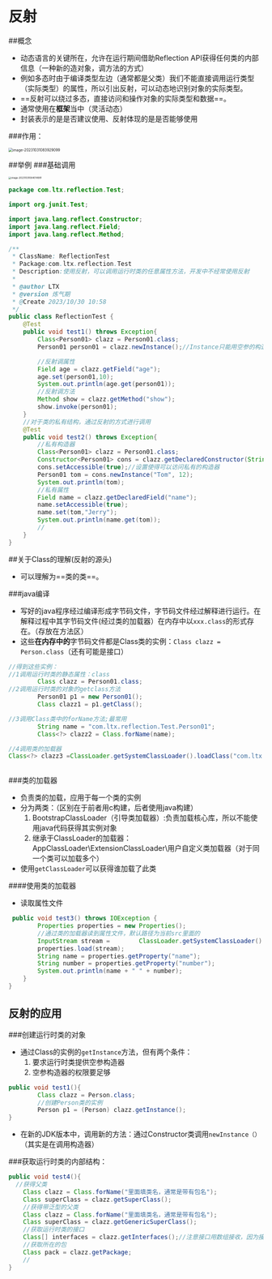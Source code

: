 # 反射
##概念
- 动态语言的关键所在，允许在运行期间借助Reflection API获得任何类的内部信息（一种新的造对象，调方法的方式）
- 例如多态时由于编译类型左边（通常都是父类）我们不能直接调用运行类型（实际类型）的属性，所以引出反射，可以动态地识别对象的实际类型。
- ==反射可以绕过多态，直接访问和操作对象的实际类型和数据==。
- 通常使用在**框架**当中（灵活动态）
- 封装表示的是是否建议使用、反射体现的是是否能够使用

###作用：

<img src="../../../GitT/Pic/image-20231031083929099.png" alt="image-20231031083929099" style="zoom:50%;" />

##举例
###基础调用

<img src="../../LTXWorld.github.io/assets/blog_res/image-20231031084014991.png" alt="image-20231031084014991" style="zoom:33%;" />

```java
package com.ltx.reflection.Test;

import org.junit.Test;

import java.lang.reflect.Constructor;
import java.lang.reflect.Field;
import java.lang.reflect.Method;

/**
 * ClassName: ReflectionTest
 * Package:com.ltx.reflection.Test
 * Description:使用反射，可以调用运行时类的任意属性方法，开发中不经常使用反射
 *
 * @author LTX
 * @version 炼气期
 * @Create 2023/10/30 10:58
 */
public class ReflectionTest {
    @Test
    public void test1() throws Exception{
        Class<Person01> clazz = Person01.class;
        Person01 person01 = clazz.newInstance();//Instance只能用空参的构造器

        //反射调属性
        Field age = clazz.getField("age");
        age.set(person01,10);
        System.out.println(age.get(person01));
        //反射调方法
        Method show = clazz.getMethod("show");
        show.invoke(person01);
    }
    //对于类的私有结构，通过反射的方式进行调用
    @Test
    public void test2() throws Exception{
        //私有构造器
        Class<Person01> clazz = Person01.class;
        Constructor<Person01> cons = clazz.getDeclaredConstructor(String.class, int.class);
        cons.setAccessible(true);//设置使得可以访问私有的构造器
        Person01 tom = cons.newInstance("Tom", 12);
        System.out.println(tom);
        //私有属性
        Field name = clazz.getDeclaredField("name");
        name.setAccessible(true);
        name.set(tom,"Jerry");
        System.out.println(name.get(tom));
        //
    }
}

```
##关于Class的理解(反射的源头)

- 可以理解为==类的类==。

###java编译
- 写好的java程序经过编译形成字节码文件，字节码文件经过解释进行运行。在解释过程中其字节码文件(经过类的加载器）在内存中以`xxx.class`的形式存在。（存放在方法区）
- 这些**在内存中的**字节码文件都是Class类的实例：`Class clazz = Person.class`（还有可能是接口）

```java
//得到这些实例：
//1调用运行时类的静态属性：class
        Class clazz = Person01.class;
//2调用运行时类的对象的getclass方法
        Person01 p1 = new Person01();
        Class clazz1 = p1.getClass();

//3调用Class类中的forName方法;最常用
        String name = "com.ltx.reflection.Test.Person01";
        Class<?> clazz2 = Class.forName(name);

//4调用类的加载器
Class<?> clazz3 =ClassLoader.getSystemClassLoader().loadClass("com.ltx.reflection.Test.Person01");
        
```
###类的加载器
- 负责类的加载，应用于每一个类的实例
- 分为两类：（区别在于前者用c构建，后者使用java构建）
	1. BootstrapClassLoader（引导类加载器）:负责加载核心库，所以不能使用java代码获得其实例对象
	2. 继承于ClassLoader的加载器：AppClassLoader\ExtensionClassLoader\用户自定义类加载器（对于同一个类可以加载多个）
- 使用`getClassLoader`可以获得谁加载了此类

####使用类的加载器
- 读取属性文件

```java
 public void test3() throws IOException {
        Properties properties = new Properties();
        //通过类的加载器读到属性文件，默认路径为当前src里面的
        InputStream stream =        ClassLoader.getSystemClassLoader().getResourceAsStream("info1.properties");
        properties.load(stream);
        String name = properties.getProperty("name");
        String number = properties.getProperty("number");
        System.out.println(name + " " + number);
    }
}
```
## 反射的应用
###创建运行时类的对象
- 通过Class的实例的`getInstance`方法，但有两个条件：
	1. 要求运行时类提供空参构造器
	2. 空参构造器的权限要足够
```java
public void test1(){
		Class clazz = Person.class;
		//创建Person类的实例
		Person p1 = (Person) clazz.getInstance();
}
```
- 在新的JDK版本中，调用新的方法：通过Constructor类调用`newInstance（）`（其实是在调用构造器）

###获取运行时类的内部结构：

```java
public void test4(){
  //获得父类
	Class clazz = Class.forName("里面填类名，通常是带有包名");
	Class superClass = clazz.getSuperClass();
	//获得带泛型的父类
	Class clazz = Class.forName("里面填类名，通常是带有包名");
	Class superClass = clazz.getGenericSuperClass();
	//获取运行时类的接口
	Class[] interfaces = clazz.getInterfaces();//注意接口用数组接收，因为接口可能有多个
	//获取所在的包
	Class pack = clazz.getPackage;
	//
}
```